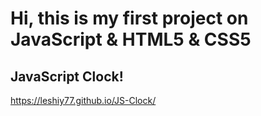 # Hi, this is my first project on JavaScript & HTML5 & CSS5 
## JavaScript Clock!

https://leshiy77.github.io/JS-Clock/
